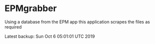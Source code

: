 # EPMgrabber
Using a database from the EPM app this application scrapes the files as required


Latest backup: Sun Oct 6 05:01:01 UTC 2019
